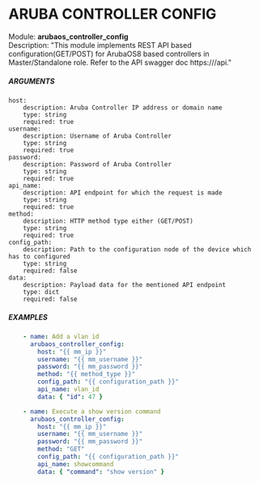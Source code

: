 # ARUBA CONTROLLER CONFIG 
Module: ****arubaos_controller_config****  
Description: "This module implements REST API based configuration(GET/POST) for ArubaOS8 based controllers in Master/Standalone role. Refer to the API swagger doc https://<controller-ip>/api."

##### ARGUMENTS
    host:
        description: Aruba Controller IP address or domain name 
        type: string
        required: true
    username:
        description: Username of Aruba Controller
        type: string
        required: true
    password:
        description: Password of Aruba Controller
        type: string
        required: true
    api_name:
        description: API endpoint for which the request is made
        type: string
        required: true
    method:
        description: HTTP method type either (GET/POST)
        type: string
        required: true
    config_path:
        description: Path to the configuration node of the device which has to configured
        type: string
        required: false        
    data:
        description: Payload data for the mentioned API endpoint
        type: dict
        required: false        

##### EXAMPLES
```YAML
    - name: Add a vlan id
      arubaos_controller_config:
        host: "{{ mm_ip }}"
        username: "{{ mm_username }}"
        password: "{{ mm_password }}"
        method: "{{ method_type }}"
        config_path: "{{ configuration_path }}"
        api_name: vlan_id
        data: { "id": 47 }

    - name: Execute a show version command
      arubaos_controller_config:
        host: "{{ mm_ip }}"
        username: "{{ mm_username }}"
        password: "{{ mm_password }}"
        method: "GET"
        config_path: "{{ configuration_path }}"
        api_name: showcommand
        data: { "command": "show version" }
```

